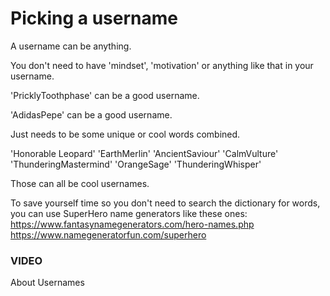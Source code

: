 # Picking a username

A username can be anything.

You don't need to have 'mindset', 'motivation' or anything like that in your username.

'PricklyToothphase' can be a good username.

'AdidasPepe' can be a good username.

Just needs to be some unique or cool words combined.

'Honorable Leopard'
'EarthMerlin'
'AncientSaviour'
'CalmVulture'
'ThunderingMastermind'
'OrangeSage'
'ThunderingWhisper'

Those can all be cool usernames.

To save yourself time so you don't need to search the dictionary for words, you can use SuperHero name generators like these ones:
https://www.fantasynamegenerators.com/hero-names.php  
https://www.namegeneratorfun.com/superhero

### VIDEO
About Usernames